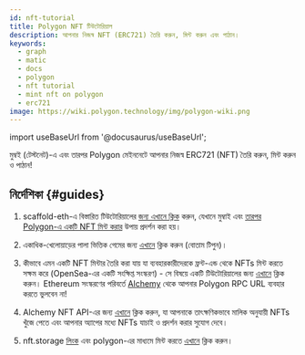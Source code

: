 ```yaml
---
id: nft-tutorial
title: Polygon NFT টিউটোরিয়াল
description: আপনার নিজস্ব NFT (ERC721) তৈরি করুন, মিন্ট করুন এবং পাঠান।
keywords:
  - graph
  - matic
  - docs
  - polygon
  - nft tutorial
  - mint nft on polygon
  - erc721
image: https://wiki.polygon.technology/img/polygon-wiki.png
---
```


import useBaseUrl from '@docusaurus/useBaseUrl';

মুম্বই (টেস্টনেট)-এ এবং তারপর Polygon মেইননেটে আপনার নিজস্ব ERC721 (NFT) তৈরি করুন, মিন্ট করুন ও পাঠান!

## নির্দেশিকা {#guides}

1. scaffold-eth-এ বিস্তারিত টিউটোরিয়ালের [জন্য এখানে ক্লিক](https://github.com/scaffold-eth/scaffold-eth/tree/matic) করুন, যেখানে মুম্বাই এবং [তারপর Polygon-এ একটি NFT মিন্ট করার](https://github.com/primeshprimesh/firstSimpleNFTProject) উপায় প্রদর্শন করা হয়।

2. একাধিক-খেলোয়াড়ের পালা ভিত্তিক গেমের জন্য [এখানে](https://docs.scaffoldeth.io/scaffold-eth/examples-branches/common-web3-patterns/push-the-button#side-quests) ক্লিক করুন (বোতাম টিপুন)।

3. কীভাবে এমন একটি NFT মিন্টার তৈরি করা যায় যা ব্যবহারকারীদেরকে ফ্রন্ট-এন্ড থেকে NFTs মিন্ট করতে সক্ষম করে (OpenSea-এর একটি সংক্ষিপ্ত সংস্করণ) - সে বিষয়ে একটি টিউটোরিয়ালের জন্য [এখানে](https://docs.alchemy.com/alchemy/tutorials/nft-minter) ক্লিক করুন। Ethereum সংস্করণের পরিবর্তে [Alchemy](https://alchemy.com/?a=polygon-docs) থেকে আপনার Polygon RPC URL ব্যবহার করতে ভুলবেন না!

4. Alchemy NFT API-এর জন্য [এখানে](https://docs.alchemy.com/alchemy/enhanced-apis/nft-api) ক্লিক করুন, যা আপনাকে তাৎক্ষণিকভাবে মালিক অনুযায়ী NFTs খুঁজে পেতে এবং আপনার অ্যাপের মধ্যে NFTs যাচাই ও প্রদর্শন করার সুযোগ দেবে।

5. nft.storage [লিংক](https://nft.storage/) এবং polygon-এর মাধ্যমে মিন্ট করতে [এখানে](https://nftschool.dev/tutorial/mint-nftstorage-polygon/) ক্লিক করুন।
